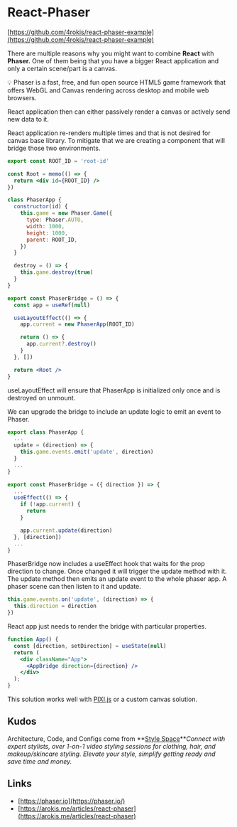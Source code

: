 # React-Phaser

[https://github.com/4rokis/react-phaser-example](https://github.com/4rokis/react-phaser-example)

There are multiple reasons why you might want to combine **React** with **Phaser.** One of them being that you have a bigger React application and only a certain scene/part is a canvas.

<aside>
💡 Phaser is a fast, free, and fun open source HTML5 game framework that offers WebGL and Canvas rendering across desktop and mobile web browsers.

</aside>

React application then can either passively render a canvas or actively send new data to it.

React application re-renders multiple times and that is not desired for canvas base library. To mitigate that we are creating a component that will bridge those two environments.

```jsx
export const ROOT_ID = 'root-id'

const Root = memo(() => {
  return <div id={ROOT_ID} />
})

class PhaserApp {
  constructor(id) {
    this.game = new Phaser.Game({
      type: Phaser.AUTO,
      width: 1000,
      height: 1000,
      parent: ROOT_ID,
    })
  }

  destroy = () => {
    this.game.destroy(true)
  }
}

export const PhaserBridge = () => {
  const app = useRef(null)

  useLayoutEffect(() => {
    app.current = new PhaserApp(ROOT_ID)

    return () => {
      app.current?.destroy()
    }
  }, [])

  return <Root />
}
```

useLayoutEffect will ensure that PhaserApp is initialized only once and is destroyed on unmount.

We can upgrade the bridge to include an update logic to emit an event to Phaser.

```jsx
export class PhaserApp {
  ...
  update = (direction) => {
    this.game.events.emit('update', direction)
  }
  ...
}

export const PhaserBridge = ({ direction }) => {
  ...
  useEffect(() => {
    if (!app.current) {
      return
    }

    app.current.update(direction)
  }, [direction])
  ...
}
```

PhaserBridge now includes a useEffect hook that waits for the prop direction to change. Once changed it will trigger the update method with it. The update method then emits an update event to the whole phaser app.
A phaser scene can then listen to it and update.

```jsx
this.game.events.on('update', (direction) => {
  this.direction = direction
})
```

React app just needs to render the bridge with particular properties.

```jsx
function App() {
  const [direction, setDirection] = useState(null)
  return (
    <div className="App">
      <AppBridge direction={direction} />
    </div>
  );
}
```

This solution works well with [PIXI.js](https://pixijs.com/) or a custom canvas solution.

## ****Kudos****

Architecture, Code, and Configs come from **[Style Space](https://wwwh.stylespace.com/?utm_medium=arokis-blog)***Connect with expert stylists, over 1-on-1 video styling sessions for clothing, hair, and makeup/skincare styling. Elevate your style, simplify getting ready and save time and money.*

## ****Links****

- [https://phaser.io](https://phaser.io/)
- [https://arokis.me/articles/react-phaser](https://arokis.me/articles/react-phaser)